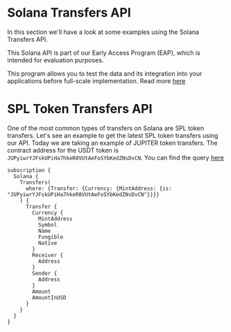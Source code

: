 # Solana Transfers API

<head>
<meta name="title" content="Solana Transfers API | Get SPL Token Transfers"/>
<meta name="description" content="Get all historical & realtime transfers details for an address or a contract, capturing internal transfers, external transfers and token transfers."/>
<meta name="keywords" content="Solana transfers api, Solana transfers python api, Solana transfers scan api, Solana transfers api docs, transfers crypto api, transfers blockchain api, Solana network api"/>
<meta name="robots" content="index, follow"/>
<meta http-equiv="Content-Type" content="text/html; charset=utf-8"/>
<meta name="language" content="English"/>

<!-- Open Graph / Facebook -->

<meta property="og:type" content="website" />
<meta
  property="og:title"
  content="Solana Transfers API | Get SPL Token Transfers"
/>
<meta
  property="og:description"
  content="Get all historical & realtime transfers for an address or a contract, capturing internal transfers, external transfers and token transfers."
/>

<!-- Twitter -->

<meta property="twitter:card" content="summary_large_image" />
<meta property="twitter:title" content="Solana Transfers API | Get SPL Token Transfers" />
<meta property="twitter:description" content="Get all historical & realtime transfers for an address or a contract, capturing internal transfers, external transfers and token transfers." />
</head>

In this section we'll have a look at some examples using the Solana Transfers API.

This Solana API is part of our Early Access Program (EAP), which is intended for evaluation purposes.

This program allows you to test the data and its integration into your applications before full-scale implementation. Read more [here](https://docs.bitquery.io/docs/graphql/dataset/EAP/)

# SPL Token Transfers API

One of the most common types of transfers on Solana are SPL token transfers. Let's see an example to get the latest SPL token transfers using our API. Today we are taking an example of JUPITER token transfers. The contract address for the USDT token is `JUPyiwrYJFskUPiHa7hkeR8VUtAeFoSYbKedZNsDvCN`. You can find the query [here](https://ide.bitquery.io/SPL-transfers-websocket_1)

```
subscription {
  Solana {
    Transfers(
      where: {Transfer: {Currency: {MintAddress: {is: "JUPyiwrYJFskUPiHa7hkeR8VUtAeFoSYbKedZNsDvCN"}}}}
    ) {
      Transfer {
        Currency {
          MintAddress
          Symbol
          Name
          Fungible
          Native
        }
        Receiver {
          Address
        }
        Sender {
          Address
        }
        Amount
        AmountInUSD
      }
    }
  }
}



```
